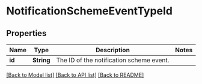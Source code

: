 # NotificationSchemeEventTypeId

## Properties

Name | Type | Description | Notes
------------ | ------------- | ------------- | -------------
**id** | **String** | The ID of the notification scheme event. | 

[[Back to Model list]](../README.md#documentation-for-models) [[Back to API list]](../README.md#documentation-for-api-endpoints) [[Back to README]](../README.md)


